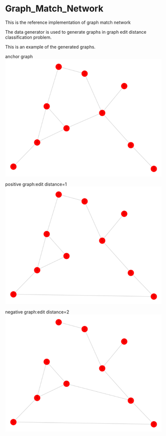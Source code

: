 # Graph_Match_Network
This is the reference implementation of graph match network

The data generator is used to generate graphs in graph edit distance classification problem.


This is an example of the generated graphs.

anchor graph
![Alt text](g1.png?raw=true "g1")

positive graph:edit distance=1
![Alt text](g2.png?raw=true "g2")

negative graph:edit distance=2
![Alt text](g3.png?raw=true "g3")
